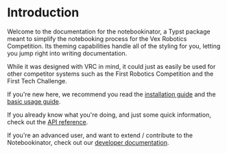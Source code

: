 # Introduction

Welcome to the documentation for the notebookinator, a Typst package meant to simplify the notebooking process for the Vex Robotics Competition. Its theming capabilities handle all of the styling for you, letting you jump right into writing documentation.

While it was designed with VRC in mind, it could just as easily be used for other competitor systems such as the First Robotics Competition and the First Tech Challenge.

If you're new here, we recommend you read the [installation guide](./installation.md) and the [basic usage guide](./basic_usage.md).

If you already know what you're doing, and just some quick information, check out the [API reference](./reference.typ).

If you're an advanced user, and want to extend / contribute to the Notebookinator, check out our [developer documentation](./developer_documentation/developer_documentation.md).
